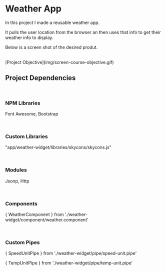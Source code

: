 # Weather App
<p>In this project I made a reusable weather app.</p>
<p>It pulls the user location from the browser an then uses that info to get their weather info to display.</p>
<p>Below is a screen shot of the desired produt.<p>
<BR>
[Project Objective](img/screen-course-objective.gif)
<BR>
<h2>Project Dependencies</h2>
<br>
<h3>NPM Libraries</h3>
<p>Font Awesome, Bootstrap</p>
<br>
<h3>Custom Libraries</h3>
<p>"app/weather-widget/libraries/skycons/skycons.js"</p>
<br>
<h3>Modules</h3>
<p>Jsonp, Http</p>
<br>
<h3>Components</h3>
<p>{ WeatherComponent } from './weather-widget/component/weather.component'</p>
<br>
<h3>Custom Pipes</h3>
<p>{ SpeedUnitPipe } from './weather-widget/pipe/speed-unit.pipe'</p>
<p>{ TempUnitPipe } from './weather-widget/pipe/temp-unit.pipe'</p>